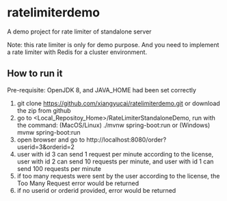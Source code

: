 # ratelimiterdemo
<p>A demo project for rate limiter of standalone server</p>
<p>Note: this rate limiter is only for demo purpose. And you need to implement a rate limiter with Redis for a cluster environment. </p>

## How to run it
Pre-requisite: OpenJDK 8, and JAVA_HOME had been set correctly
1. git clone https://github.com/xiangyucai/ratelimiterdemo.git
   or download the zip from github
2. go to <Local_Repositoy_Home>/RateLimiterStandaloneDemo, run with the command:
   (MacOS/Linux) ./mvnw spring-boot:run or (Windows) mvnw spring-boot:run
3. open browser and go to http://localhost:8080/order?userid=3&orderid=2
4. user with id 3 can send 1 request per minute according to the license, user with id 2 can send 10 requests per minute, and user with id 1 can send 100 requests per minute
5. if too many requests were sent by the user according to the license, the Too Many Request error would be returned
6. if no userid or orderid provided, error would be returned
